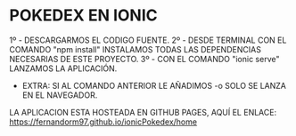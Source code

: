 # POKEDEX EN IONIC

1º - DESCARGARMOS EL CODIGO FUENTE.
2º - DESDE TERMINAL CON EL COMANDO "npm install" INSTALAMOS TODAS LAS DEPENDENCIAS NECESARIAS DE ESTE PROYECTO.
3º - CON EL COMANDO "ionic serve" LANZAMOS LA APLICACIÓN.
   - EXTRA: SI AL COMANDO ANTERIOR LE AÑADIMOS -o SOLO SE LANZA EN EL NAVEGADOR.

LA APLICACION ESTA HOSTEADA EN GITHUB PAGES, AQUÍ EL ENLACE: https://fernandorm97.github.io/ionicPokedex/home